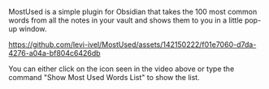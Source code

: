MostUsed is a simple plugin for Obsidian that takes the 100 most common words from all the notes in your vault and shows them to you in a little pop-up window.

https://github.com/levi-ivel/MostUsed/assets/142150222/f01e7060-d7da-4276-a04a-bf804c6426db

You can either click on the icon seen in the video above or type the command "Show Most Used Words List" to show the list. 
